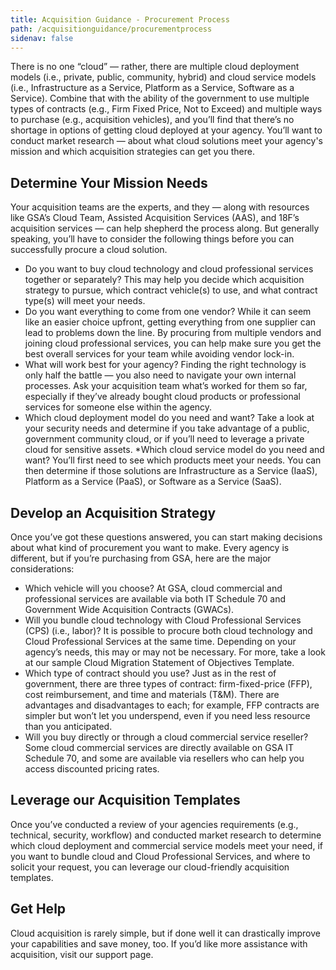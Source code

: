 ```yaml
---
title: Acquisition Guidance - Procurement Process
path: /acquisitionguidance/procurementprocess
sidenav: false
---
```

There is no one “cloud” — rather, there are multiple cloud deployment models (i.e., private, public, community, hybrid) and cloud service models (i.e., Infrastructure as a Service, Platform as a Service, Software as a Service). Combine that with the ability of the government  to use multiple types of contracts (e.g., Firm Fixed Price, Not to Exceed) and multiple ways to purchase (e.g., acquisition vehicles), and you’ll find that there’s no shortage in options of getting cloud deployed at your agency. You’ll want to conduct market research — about what cloud solutions meet your agency's mission and which acquisition strategies can get you there.  
 

## Determine Your Mission Needs

Your acquisition teams are the experts, and they — along with resources like GSA’s Cloud Team,  Assisted Acquisition Services (AAS), and 18F’s acquisition services — can help shepherd the process along. But generally speaking, you’ll have to consider the following things before you can successfully procure a cloud solution. 
* Do you want to buy cloud technology and cloud professional services together or separately? This may help you decide which acquisition strategy to pursue, which contract vehicle(s) to use, and what contract type(s) will meet your needs. 
* Do you want everything to come from one vendor? While it can seem like an easier choice upfront, getting everything from one supplier can lead to problems down the line. By procuring from multiple vendors and joining cloud professional services, you can help make sure you get the best overall services for your team while avoiding vendor lock-in. 
* What will work best for your agency? Finding the right technology is only half the battle — you also need to navigate your own internal processes. Ask your acquisition team what’s worked for them so far, especially if they’ve already bought cloud products or professional services for someone else within the agency. 
* Which cloud deployment model do you need and want? Take a look at your security needs and determine if you take advantage of a public, government community cloud, or if you’ll need to leverage a private cloud for sensitive assets. 
*Which cloud service model do you need and want? You’ll first need to see which products meet your needs. You can then determine if those solutions are Infrastructure as a Service (IaaS), Platform as a Service (PaaS), or Software as a Service (SaaS).

## Develop an Acquisition Strategy

Once you’ve got these questions answered, you can start making decisions about what kind of procurement you want to make. Every agency is different, but if you’re purchasing from GSA, here are the major considerations:
* Which vehicle will you choose? At GSA, cloud commercial and professional services are available via both IT Schedule 70 and Government Wide Acquisition Contracts (GWACs).
* Will you bundle cloud technology with Cloud Professional Services (CPS) (i.e., labor)? It is possible to procure both cloud technology and Cloud Professional Services at the same time. Depending on your agency’s needs, this may or may not be necessary. For more, take a look at our sample Cloud Migration Statement of Objectives Template. 
* Which type of contract should you use? Just as in the rest of government, there are three types of contract: firm-fixed-price (FFP), cost reimbursement, and time and materials (T&M). There are advantages and disadvantages to each; for example, FFP contracts are simpler but won’t let you underspend, even if you need less resource than you anticipated. 
* Will you buy directly or through a cloud commercial service reseller? Some cloud commercial services are directly available on GSA IT Schedule 70, and some are available via resellers who can help you access discounted pricing rates. 
 
## Leverage our Acquisition Templates 

Once you’ve conducted a review of your agencies requirements (e.g., technical, security, workflow) and conducted market research to determine which cloud deployment and commercial service models meet your need, if you want to bundle cloud and Cloud Professional Services, and where to solicit your request, you can leverage our cloud-friendly acquisition templates. 

## Get Help 

Cloud acquisition is rarely simple, but if done well it can drastically improve your capabilities and save money, too. If you’d like more assistance with acquisition, visit our support page.